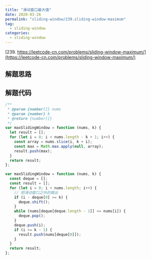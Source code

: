 ```yaml
---
title: "滑动窗口最大值"
date: 2020-03-26
permalink: "sliding-window/239.sliding-window-maximum"
tag:
  - sliding-window
categories:
  - sliding-window
---
```


[239. https://leetcode-cn.com/problems/sliding-window-maximum/](https://leetcode-cn.com/problems/sliding-window-maximum/)

## 解题思路

## 解题代码

```js
/**
 * @param {number[]} nums
 * @param {number} k
 * @return {number[]}
 */
var maxSlidingWindow = function (nums, k) {
  let result = [];
  for (let i = 0; i < nums.length - k + 1; i++) {
    const array = nums.slice(i, k + i);
    const max = Math.max.apply(null, array);
    result.push(max);
  }
  return result;
};

var maxSlidingWindow = function (nums, k) {
  const deque = [];
  const result = [];
  for (let i = 0; i < nums.length; i++) {
    // 把滑动窗口之外的踢出
    if (i - deque[0] >= k) {
      deque.shift();
    }
    while (nums[deque[deque.length - 1]] <= nums[i]) {
      deque.pop();
    }
    deque.push(i);
    if (i >= k - 1) {
      result.push(nums[deque[0]]);
    }
  }
  return result;
};
```
